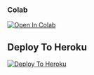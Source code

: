 
                                      
                                      
                                      
                                    

### Colab
[![Open In Colab](https://colab.research.google.com/assets/colab-badge.svg)](https://github.com/OMlinks/Txt)

## Deploy To Heroku

[![Deploy To Heroku](https://www.herokucdn.com/deploy/button.svg)](https://heroku.com/deploy?template=https://github.com/OMlinks/Txt)
